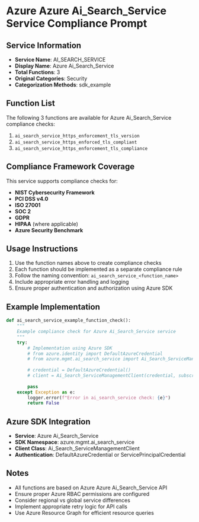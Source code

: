 # Azure Azure Ai_Search_Service Service Compliance Prompt

## Service Information
- **Service Name**: AI_SEARCH_SERVICE
- **Display Name**: Azure Ai_Search_Service
- **Total Functions**: 3
- **Original Categories**: Security
- **Categorization Methods**: sdk_example

## Function List
The following 3 functions are available for Azure Ai_Search_Service compliance checks:

1. `ai_search_service_https_enforcement_tls_version`
2. `ai_search_service_https_enforced_tls_compliant`
3. `ai_search_service_https_enforcement_tls_compliance`


## Compliance Framework Coverage
This service supports compliance checks for:
- **NIST Cybersecurity Framework**
- **PCI DSS v4.0**
- **ISO 27001**
- **SOC 2**
- **GDPR**
- **HIPAA** (where applicable)
- **Azure Security Benchmark**

## Usage Instructions
1. Use the function names above to create compliance checks
2. Each function should be implemented as a separate compliance rule
3. Follow the naming convention: `ai_search_service_<function_name>`
4. Include appropriate error handling and logging
5. Ensure proper authentication and authorization using Azure SDK

## Example Implementation
```python
def ai_search_service_example_function_check():
    """
    Example compliance check for Azure Ai_Search_Service service
    """
    try:
        # Implementation using Azure SDK
        # from azure.identity import DefaultAzureCredential
        # from azure.mgmt.ai_search_service import Ai_Search_ServiceManagementClient
        
        # credential = DefaultAzureCredential()
        # client = Ai_Search_ServiceManagementClient(credential, subscription_id)
        
        pass
    except Exception as e:
        logger.error(f"Error in ai_search_service check: {e}")
        return False
```

## Azure SDK Integration
- **Service**: Azure Ai_Search_Service
- **SDK Namespace**: azure.mgmt.ai_search_service
- **Client Class**: Ai_Search_ServiceManagementClient
- **Authentication**: DefaultAzureCredential or ServicePrincipalCredential

## Notes
- All functions are based on Azure Azure Ai_Search_Service API
- Ensure proper Azure RBAC permissions are configured
- Consider regional vs global service differences
- Implement appropriate retry logic for API calls
- Use Azure Resource Graph for efficient resource queries
